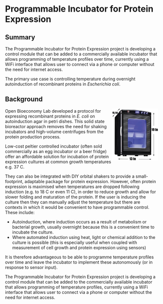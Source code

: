 # Programmable Incubator for Protein Expression

## Summary

The Programmable Incubator for Protein Expression project is developing a control module that can be added to a commercially available incubator that allows programming of temperature profiles over time, currently using a WiFi interface that allows user to connect via a phone or computer without the need for internet access.

The primary use case is controlling temperature during overnight autoinduction of recombinant proteins in _Escherichia coli_.

## Background

<img src="./img/incubator-photo.jpg" width=30% height=30% align="right" >

Open Bioeconomy Lab developed a protocol for expressing recombinant proteins in _E. coli_ on autoinduction agar in petri dishes. This solid state bioreactor approach removes the need for shaking incubators and high-volume centrifuges from the protein production process.

Low-cost peltier controlled incubator (often sold commercially as an egg incubator or a beer fridge) offer an affordable solution for incubation of protein expression cultures at common growth temperatures e.g. 37 C. 

They can also be integrated with DIY orbital shakers to provide a small-footprint, adaptable package for protein expression. However, often protein expression is maximised when temperatures are dropped following induction (e.g. to 18 C or even 11 C), in order to reduce growth and allow for slower folding and maturation of the protein. If the user is inducing the culture then they can manually adjust the temperature but there are contexts in which it would be convenient to have programmable control. These include:

 - Autoinduction, where induction occurs as a result of metabolism or bacterial growth, usually overnight because this is a convenient time to incubate the culture.
 - Where automated induction using heat, light or chemical addition to the culture is possible (this is especially useful when coupled with measurement of cell growth and protein expression using sensors)

It is therefore advantageous to be able to programme temperature profiles over time and leave the incubator to implement these autonomously (or in response to sensor input).

The Programmable Incubator for Protein Expression project is developing a control module that can be added to the commercially available incubator that allows programming of temperature profiles, currently using a WiFi interface that allows user to connect via a phone or computer without the need for internet access.

